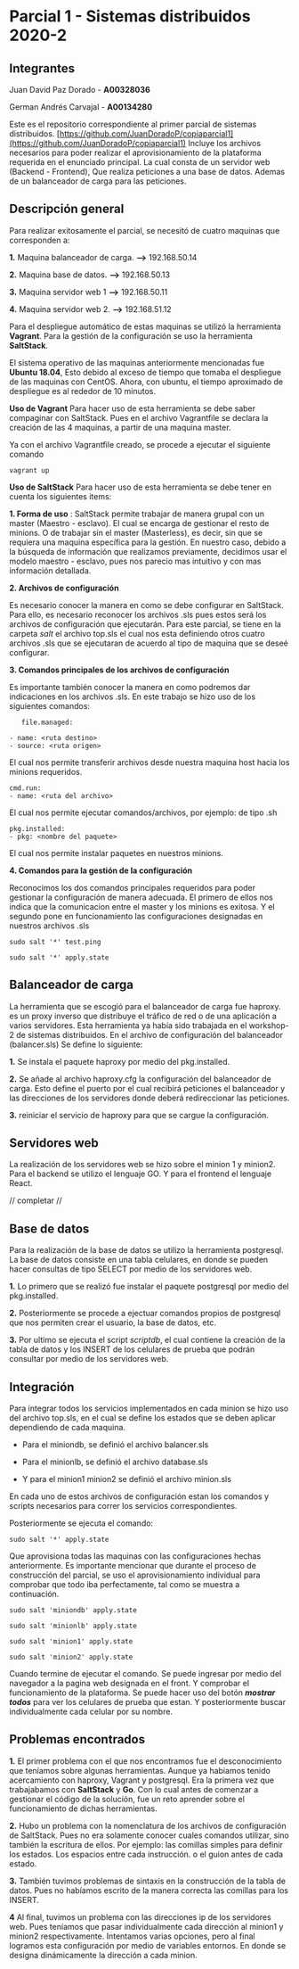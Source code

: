 # Parcial 1 - Sistemas distribuidos 2020-2

## Integrantes

Juan David Paz Dorado - **A00328036**

German Andrés Carvajal - **A00134280**	

Este es el repositorio correspondiente al primer parcial de sistemas distribuidos. [https://github.com/JuanDoradoP/copiaparcial1](https://github.com/JuanDoradoP/copiaparcial1)
Incluye los archivos necesarios para poder realizar el aprovisionamiento de la plataforma requerida en el enunciado principal. La cual consta de un servidor web (Backend - Frontend), Que realiza peticiones a una base de datos. Ademas de un balanceador de carga para las peticiones. 


## Descripción general 

Para realizar exitosamente el parcial, se necesitó de cuatro maquinas que corresponden a: 

**1.** Maquina balanceador de carga.  **-->** 192.168.50.14

**2.** Maquina base de datos.      **-->**         192.168.50.13

**3.** Maquina servidor web 1 		 **-->**		192.168.50.11

**4.** Maquina servidor web 2. 	 **-->**		192.168.51.12

Para el despliegue automático de estas maquinas se utilizó la herramienta **Vagrant**. Para la gestión de la configuración se uso la herramienta **SaltStack**. 

El sistema operativo de las maquinas anteriormente mencionadas fue **Ubuntu 18.04**, Esto debido al exceso de tiempo que tomaba el despliegue de las maquinas con CentOS. Ahora, con ubuntu, el tiempo aproximado de despliegue es al rededor de 10 minutos.

**Uso de Vagrant**
Para hacer uso de esta herramienta se debe saber  compaginar con SaltStack. Pues en el archivo Vagrantfile se declara la creación de las 4 maquinas,  a partir de una maquina master. 

Ya con el archivo Vagrantfile creado, se procede a ejecutar el siguiente comando

    vagrant up 


**Uso de SaltStack**
Para hacer uso de esta herramienta se debe tener en cuenta los siguientes items:

**1. Forma de uso** : SaltStack permite trabajar de manera grupal con un master (Maestro - esclavo). El cual se encarga de gestionar el resto de minions. O de trabajar sin el master (Masterless), es decir, sin que se requiera una maquina específica para la gestión. En nuestro caso, debido a la búsqueda de información que realizamos previamente, decidimos usar el modelo maestro - esclavo, pues nos parecio mas intuitivo y con mas información detallada.

**2. Archivos de configuración** 

Es necesario conocer la manera en como se debe configurar en    SaltStack. Para ello, es necesario reconocer los archivos .sls pues    estos será los archivos de configuración que ejecutarán. Para este    parcial, se tiene en la carpeta *salt* el archivo top.sls el cual nos    esta definiendo otros cuatro archivos .sls que se ejecutaran de  acuerdo al tipo de maquina que se deseé configurar.

**3. Comandos principales de los archivos de configuración**

Es importante también conocer la manera en como podremos dar indicaciones en los archivos .sls. En este trabajo se hizo uso de los siguientes comandos:
 

       file.managed:
       
    - name: <ruta destino>
    - source: <ruta origen>

El cual nos permite transferir archivos desde nuestra maquina host hacia los minions requeridos.

    cmd.run:
    - name: <ruta del archivo>
  
  El cual nos permite ejecutar comandos/archivos, por ejemplo: de tipo .sh

    pkg.installed:
    - pkg: <nombre del paquete> 

El cual nos permite instalar paquetes en nuestros minions.


**4. Comandos para la gestión de la configuración**

Reconocimos los dos comandos principales requeridos para poder gestionar la configuración de manera adecuada. El primero de ellos nos indica que la comunicacion entre el master y los minions es exitosa. Y el segundo pone en funcionamiento las configuraciones designadas en nuestros archivos .sls

    sudo salt '*' test.ping
    
    sudo salt '*' apply.state 



## Balanceador de carga
La herramienta que se escogió  para el balanceador de carga fue haproxy.  es un proxy inverso que distribuye el tráfico de red o de una aplicación a varios servidores. Esta herramienta ya había sido trabajada en el workshop-2 de sistemas distribuidos. En el archivo de configuración del balanceador (balancer.sls) Se define lo siguiente:

**1.** Se instala el paquete haproxy por medio del pkg.installed.

**2.** Se añade al  archivo haproxy.cfg la configuración del balanceador de carga. Esto define el puerto por el cual recibirá peticiones el balanceador y las direcciones de los servidores donde deberá redireccionar las peticiones.

**3.**  reiniciar el servicio de haproxy para que se cargue la configuración.



## Servidores web

La realización de los servidores web se hizo sobre el minion 1 y minion2. Para el backend se utilizo el lenguaje GO. Y  para el frontend el lenguaje React.

//	completar //



## Base de datos

Para la realización de la base de datos se utilizo la herramienta postgresql. La base de datos consiste en una tabla celulares, en donde se pueden hacer consultas de tipo SELECT por medio de los servidores web. 

**1.** Lo primero que se realizó fue instalar el paquete postgresql por medio del pkg.installed.

**2.** Posteriormente se procede a ejectuar comandos propios de postgresql que nos permiten crear el usuario, la base de datos, etc.

**3.** Por ultimo se ejecuta el script  *scriptdb*, el cual contiene la creación de la tabla de datos y los INSERT de los celulares de prueba que podrán consultar por medio de los servidores web.



## Integración

Para integrar todos los servicios implementados en cada minion se hizo uso del archivo top.sls, en el cual se define los estados que se deben aplicar dependiendo de cada maquina. 

- Para el miniondb, se definió el archivo balancer.sls 

- Para el minionlb, se definió el archivo database.sls

- Y para el minion1 minion2 se definió el archivo minion.sls 


En cada uno de estos archivos de configuración estan los comandos y scripts necesarios para correr los servicios correspondientes. 

Posteriormente se ejecuta el comando:

    sudo salt '*' apply.state 

Que aprovisiona todas las maquinas con las configuraciones hechas anteriormente. Es importante mencionar que durante el proceso de construcción del parcial, se uso el aprovisionamiento individual para comprobar que todo iba perfectamente, tal como se muestra a continuación.

    sudo salt 'miniondb' apply.state 

    sudo salt 'minionlb' apply.state 

    sudo salt 'minion1' apply.state 

    sudo salt 'minion2' apply.state 

Cuando termine de ejecutar el comando. Se puede ingresar por medio del navegador a la pagina web designada en el front. Y comprobar el funcionamiento de la plataforma. Se puede hacer uso del botón ***mostrar todos***  para ver los celulares de prueba que estan. Y posteriormente buscar individualmente cada celular por  su nombre. 



## Problemas encontrados

**1.** El primer problema con el que nos encontramos fue el desconocimiento que teníamos sobre algunas herramientas. Aunque ya habiamos tenido acercamiento con haproxy, Vagrant y  postgresql. Era la primera vez que trabajabamos con **SaltStack** y **Go**. Con lo cual antes de comenzar a gestionar el código de la solución, fue un reto aprender sobre el funcionamiento  de dichas herramientas. 

**2.** Hubo un problema con la nomenclatura de los archivos de configuración de SaltStack. Pues no era solamente conocer cuales comandos utilizar, sino también la escritura de ellos. Por ejemplo: las comillas simples para definir los estados. Los espacios entre cada instrucción. o el guion antes de cada estado.

**3.** También tuvimos problemas de sintaxis en la construcción de la tabla de datos.  Pues no habíamos escrito de la manera correcta las comillas para los INSERT. 

**4** Al final, tuvimos un problema con las direcciones ip de los servidores web. Pues teníamos que pasar individualmente cada dirección al minion1 y minion2 respectivamente. Intentamos varias opciones, pero al final logramos esta configuración por medio de variables entornos. En donde se designa dinámicamente la dirección a cada minion.

